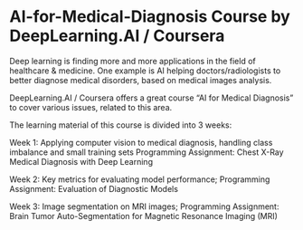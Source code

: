 # AI-for-Medical-Diagnosis Course by DeepLearning.AI / Coursera

Deep learning is finding more and more applications in the field of healthcare & medicine.  One example is AI helping doctors/radiologists to better diagnose medical disorders, based  on medical images analysis.

DeepLearning.AI / Coursera offers a great course “AI for Medical Diagnosis” to cover various issues, related to this area. 

The learning material of this course is divided into 3 weeks:

Week 1: 
Applying computer vision to medical diagnosis, handling class imbalance and small training sets
Programming Assignment: Chest X-Ray Medical Diagnosis with Deep Learning

Week 2:
Key metrics for evaluating model performance;
Programming Assignment: Evaluation of Diagnostic Models

Week 3:
Image segmentation on MRI images; 
Programming Assignment: Brain Tumor Auto-Segmentation for Magnetic Resonance Imaging (MRI)
